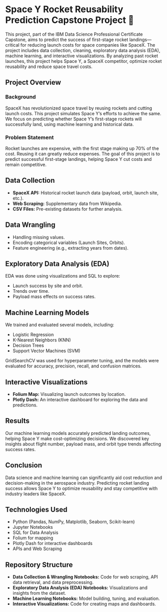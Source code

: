 # Space Y Rocket Reusability Prediction Capstone Project 🚀

This project, part of the IBM Data Science Professional Certificate Capstone, aims to predict the success of first-stage rocket landings—critical for reducing launch costs for space companies like SpaceX. The project includes data collection, cleaning, exploratory data analysis (EDA), machine learning, and interactive visualizations. By analyzing past rocket launches, this project helps Space Y, a SpaceX competitor, optimize rocket reusability and reduce space travel costs.

## Project Overview

### Background
SpaceX has revolutionized space travel by reusing rockets and cutting launch costs. This project simulates Space Y’s efforts to achieve the same. We focus on predicting whether Space Y’s first-stage rockets will successfully land, using machine learning and historical data.

### Problem Statement
Rocket launches are expensive, with the first stage making up 70% of the cost. Reusing it can greatly reduce expenses. The goal of this project is to predict successful first-stage landings, helping Space Y cut costs and remain competitive.

## Data Collection

- **SpaceX API:** Historical rocket launch data (payload, orbit, launch site, etc.).
- **Web Scraping:** Supplementary data from Wikipedia.
- **CSV Files:** Pre-existing datasets for further analysis.

## Data Wrangling

- Handling missing values.
- Encoding categorical variables (Launch Sites, Orbits).
- Feature engineering (e.g., extracting years from dates).

## Exploratory Data Analysis (EDA)

EDA was done using visualizations and SQL to explore:

- Launch success by site and orbit.
- Trends over time.
- Payload mass effects on success rates.

## Machine Learning Models

We trained and evaluated several models, including:

- Logistic Regression
- K-Nearest Neighbors (KNN)
- Decision Trees
- Support Vector Machines (SVM)

GridSearchCV was used for hyperparameter tuning, and the models were evaluated for accuracy, precision, recall, and confusion matrices.

## Interactive Visualizations

- **Folium Map:** Visualizing launch outcomes by location.
- **Plotly Dash:** An interactive dashboard for exploring the data and predictions.

## Results

Our machine learning models accurately predicted landing outcomes, helping Space Y make cost-optimizing decisions. We discovered key insights about flight number, payload mass, and orbit type trends affecting success rates.

## Conclusion

Data science and machine learning can significantly aid cost reduction and decision-making in the aerospace industry. Predicting rocket landing success allows Space Y to optimize reusability and stay competitive with industry leaders like SpaceX.

## Technologies Used

- Python (Pandas, NumPy, Matplotlib, Seaborn, Scikit-learn)
- Jupyter Notebooks
- SQL for Data Analysis
- Folium for mapping
- Plotly Dash for interactive dashboards
- APIs and Web Scraping

## Repository Structure

- **Data Collection & Wrangling Notebooks:** Code for web scraping, API data retrieval, and data preprocessing.
- **Exploratory Data Analysis (EDA) Notebooks:** Visualizations and insights from the dataset.
- **Machine Learning Notebooks:** Model building, tuning, and evaluation.
- **Interactive Visualizations:** Code for creating maps and dashboards.
